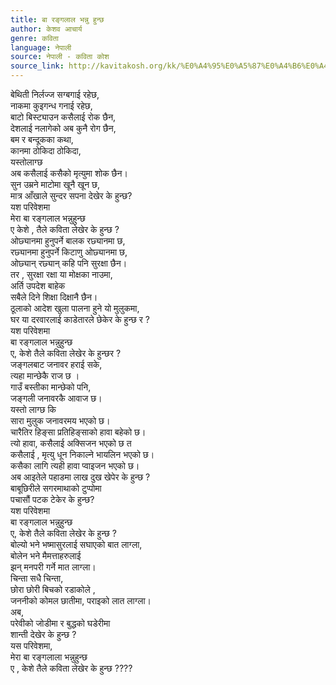 ```yaml
---
title: बा रङ्गलाल भन्नु हुन्छ
author: केशव आचार्य
genre: कविता
language: नेपाली
source: नेपाली - कविता कोश
source_link: http://kavitakosh.org/kk/%E0%A4%95%E0%A5%87%E0%A4%B6%E0%A4%B5_%E0%A4%86%E0%A4%9A%E0%A4%BE%E0%A4%B0%E0%A5%8D%E0%A4%AF
---
```


बेथिती निर्लज्ज सग्बगाई रहेछ,  
नाकमा कुइगन्ध गनाई रहेछ,  
बाटो बिस्ट्याउन कसैलाई रोक छैन,  
देशलाई नलागेको अब कुनै रोग छैन,  
बम र बन्दूकका कथा,  
कानमा ठोकिदा ठोकिदा,  
यस्तोलाग्छ  
अब कसैलाई कसैको मृत्युमा शोक छैन।  
सुन उम्रने माटोमा खूनै खून छ,  
मात्र आँखाले सुन्दर सपना देखेर के हुन्छ?  
यश परिवेशमा  
मेरा बा रङ्गलाल भन्नुहुन्छ  
ए केशे , तैले कविता लेखेर के हुन्छ ?  
ओछ्यानमा हुनुपर्ने बालक रछ्यानमा छ,  
रछ्यानमा हुनुपर्ने किटाणु ओछ्यानमा छ,  
ओछ्यान् रछ्यान् कहि पनि सुरक्षा छैन।  
तर , सुरक्षा रक्षा या मोक्षका नाउमा,  
अर्ति उपदेश बाहेक  
सबैले दिने शिक्षा दिक्षानै छैन।  
ठूलाको आदेश खुला पालना हुने यो मुलुकमा,  
घर या दरवारलाई काडेतारले छेकेर के हुन्छ र ?  
यश परिवेशमा  
बा रङ्गलाल भन्नुहुन्छ  
ए, केशे तैले कविता लेखेर के हुन्छर ?  
जङ्गलबाट जनावर हराई सके,  
त्यहा मान्छेकै राज छ ।  
गाउँ बस्तीका मान्छेको पनि,  
जङ्गली जनावरकै आवाज छ।  
यस्तो लाग्छ कि  
सारा मुलुक जनावरमय भएको छ।  
चारैतिर हिङ्सा प्रतिहिङ्साको हावा बहेको छ।  
त्यो हावा, कसैलाई अक्सिजन भएको छ त  
कसैलाई , मृत्यु धून निकाल्ने भायलिन भएको छ।  
कसैका लागि त्यही हावा प्वाइजन भएको छ।  
अब आइतेले पहाडमा लाख दुख खेपेर के हुन्छ ?  
बाबूछिरीले सगरमाथाको टुप्पोमा  
पचासौं पटक टेकेर के हुन्छ?  
यश परिवेशमा  
बा रङ्गलाल भन्नुहुन्छ  
ए, केशे तैले कविता लेखेर के हुन्छ ?  
बोल्यो भने भष्मासुरलाई सघाएको बात लाग्ला,  
बोलेन भने मैमत्ताहरुलाई  
झन् मनपरी गर्ने मात लाग्ला।  
चिन्ता सधै चिन्ता,  
छोरा छोरी बिचको रडाकोले ,  
जननीको कोमल छातीमा, पराइको लात लाग्ला।  
अब,  
परेवीको जोडीमा र बुद्धको घडेरीमा  
शान्ती देखेर के हुन्छ ?  
यस परिवेशमा,  
मेरा बा रङ्गलाला भन्नुहुन्छ  
ए , केशे तैले कविता लेखेर के हुन्छ ????
